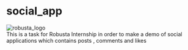 # social_app
![robusta_logo](https://user-images.githubusercontent.com/48156488/132127057-447d6652-eda3-4c5a-a403-d38b322b22e8.png)\
This is a task for Robusta Internship in order to make a demo of social applications which contains posts , comments and likes


